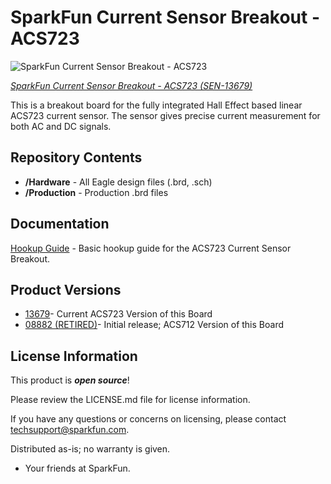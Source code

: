 SparkFun Current Sensor Breakout - ACS723
=====================================================
![SparkFun Current Sensor Breakout - ACS723](https://cdn.sparkfun.com/assets/parts/1/1/1/3/1/13679-SparkFun_Current_Sensor_Breakout_-_ACS723_-01.jpg)

[*SparkFun Current Sensor Breakout - ACS723 (SEN-13679)*](https://www.sparkfun.com/products/13679)

This is a breakout board for the fully integrated Hall Effect based linear ACS723 current sensor. 
The sensor gives precise current measurement for both AC and DC signals.

Repository Contents
-------------------
* **/Hardware** - All Eagle design files (.brd, .sch)
* **/Production** - Production .brd files

Documentation
-------------------
[Hookup Guide](https://learn.sparkfun.com/tutorials/current-sensor-breakout-acs723-hookup-guide) - Basic hookup guide for the ACS723 Current Sensor Breakout.

Product Versions
----------------
* [13679](https://www.sparkfun.com/products/13679)- Current ACS723 Version of this Board
* [08882 (RETIRED)](https://www.sparkfun.com/products/retired/8882)- Initial release; ACS712 Version of this Board

License Information
-------------------

This product is _**open source**_! 

Please review the LICENSE.md file for license information. 

If you have any questions or concerns on licensing, please contact techsupport@sparkfun.com.

Distributed as-is; no warranty is given.

- Your friends at SparkFun.

_<COLLABORATION CREDIT>_
